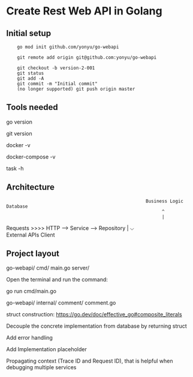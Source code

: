 # Create Rest Web API in Golang

## Initial setup

        go mod init github.com/yonyu/go-webapi

        git remote add origin git@github.com:yonyu/go-webapi

        git checkout -b version-2-001
        git status
        git add -A
        git commit -m "Initial commit"
        (no longer supported) git push origin master

## Tools needed

go version

git version

docker -v 

docker-compose -v

task -h

## Architecture

                                                        Business Logic                       Database
                                                              ^
                                                              |
  Requests       >>>>               HTTP        -->        Service             -->           Repository
                                                              |
                                                              ⌵   
                                                         External APIs
                                                            Client

## Project layout

go-webapi/
   cmd/
       main.go
       server/

Open the terminal and run the command:         

go run cmd/main.go


go-webapi/
   internal/
        comment/
                comment.go

struct construction:
https://go.dev/doc/effective_go#composite_literals

Decouple the concrete implementation from database by returning struct

Add error handling

Add Implementation placeholder

Propagating context (Trace ID and Request ID), that is helpful when debugging multiple services


